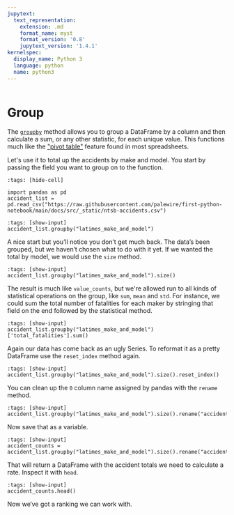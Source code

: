 ```yaml
---
jupytext:
  text_representation:
    extension: .md
    format_name: myst
    format_version: '0.8'
    jupytext_version: '1.4.1'
kernelspec:
  display_name: Python 3
  language: python
  name: python3
---
```


```{include} ./_templates/nav.html
```

# Group

The [`groupby`](https://pandas.pydata.org/pandas-docs/stable/reference/api/pandas.DataFrame.groupby.html) method allows you to group a DataFrame by a column and then calculate a sum, or any other statistic, for each unique value. This functions much like the ["pivot table"](https://en.wikipedia.org/wiki/Pivot_table) feature found in most spreadsheets.

Let's use it to total up the accidents by make and model. You start by passing the field you want to group on to the function.

```{code-cell}
:tags: [hide-cell]

import pandas as pd
accident_list = pd.read_csv("https://raw.githubusercontent.com/palewire/first-python-notebook/main/docs/src/_static/ntsb-accidents.csv")
```

```{code-cell}
:tags: [show-input]
accident_list.groupby("latimes_make_and_model")
```

A nice start but you’ll notice you don’t get much back. The data’s been grouped, but we haven’t chosen what to do with it yet. If we wanted the total by model, we would use the `size` method.

```{code-cell}
:tags: [show-input]
accident_list.groupby("latimes_make_and_model").size()
```

The result is much like `value_counts`, but we're allowed run to all kinds of statistical operations on the group, like `sum`, `mean` and `std`. For instance, we could sum the total number of fatalities for each maker by stringing that field on the end followed by the statistical method.

```{code-cell}
:tags: [show-input]
accident_list.groupby("latimes_make_and_model")['total_fatalities'].sum()
```

Again our data has come back as an ugly Series. To reformat it as a pretty DataFrame use the `reset_index` method again.

```{code-cell}
:tags: [show-input]
accident_list.groupby("latimes_make_and_model").size().reset_index()
```

You can clean up the `0` column name assigned by pandas with the `rename` method.

```{code-cell}
:tags: [show-input]
accident_list.groupby("latimes_make_and_model").size().rename("accidents").reset_index()
```

Now save that as a variable.

```{code-cell}
:tags: [show-input]
accident_counts = accident_list.groupby("latimes_make_and_model").size().rename("accidents").reset_index()
```

That will return a DataFrame with the accident totals we need to calculate a rate. Inspect it with `head`.

```{code-cell}
:tags: [show-input]
accident_counts.head()
```

Now we‘ve got a ranking we can work with.
